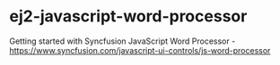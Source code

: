 # ej2-javascript-word-processor
Getting started with Syncfusion JavaScript Word Processor - https://www.syncfusion.com/javascript-ui-controls/js-word-processor
